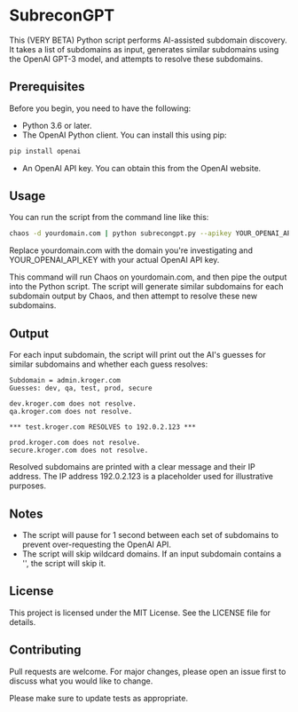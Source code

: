 # SubreconGPT

This (VERY BETA) Python script performs AI-assisted subdomain discovery. It takes a list of subdomains as input, generates similar subdomains using the OpenAI GPT-3 model, and attempts to resolve these subdomains.

## Prerequisites
Before you begin, you need to have the following:

- Python 3.6 or later.
- The OpenAI Python client. You can install this using pip:

```bash
pip install openai
```

- An OpenAI API key. You can obtain this from the OpenAI website.

## Usage

You can run the script from the command line like this:

```bash
chaos -d yourdomain.com | python subrecongpt.py --apikey YOUR_OPENAI_API_KEY
```
Replace yourdomain.com with the domain you're investigating and YOUR_OPENAI_API_KEY with your actual OpenAI API key.

This command will run Chaos on yourdomain.com, and then pipe the output into the Python script. The script will generate similar subdomains for each subdomain output by Chaos, and then attempt to resolve these new subdomains.

## Output
For each input subdomain, the script will print out the AI's guesses for similar subdomains and whether each guess resolves:

```
Subdomain = admin.kroger.com
Guesses: dev, qa, test, prod, secure

dev.kroger.com does not resolve.
qa.kroger.com does not resolve.

*** test.kroger.com RESOLVES to 192.0.2.123 ***

prod.kroger.com does not resolve.
secure.kroger.com does not resolve.
```

Resolved subdomains are printed with a clear message and their IP address. The IP address 192.0.2.123 is a placeholder used for illustrative purposes.

## Notes

- The script will pause for 1 second between each set of subdomains to prevent over-requesting the OpenAI API.
- The script will skip wildcard domains. If an input subdomain contains a '', the script will skip it.

## License
This project is licensed under the MIT License. See the LICENSE file for details.

## Contributing
Pull requests are welcome. For major changes, please open an issue first to discuss what you would like to change.

Please make sure to update tests as appropriate.
